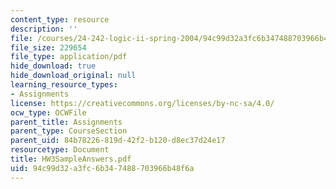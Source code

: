 ```yaml
---
content_type: resource
description: ''
file: /courses/24-242-logic-ii-spring-2004/94c99d32a3fc6b347488703966b48f6a_HW3SampleAnswers.pdf
file_size: 229654
file_type: application/pdf
hide_download: true
hide_download_original: null
learning_resource_types:
- Assignments
license: https://creativecommons.org/licenses/by-nc-sa/4.0/
ocw_type: OCWFile
parent_title: Assignments
parent_type: CourseSection
parent_uid: 84b78226-819d-42f2-b120-d8ec37d24e17
resourcetype: Document
title: HW3SampleAnswers.pdf
uid: 94c99d32-a3fc-6b34-7488-703966b48f6a
---
```

